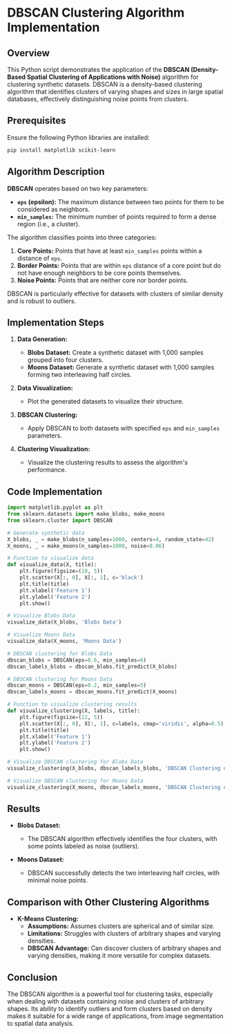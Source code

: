 # DBSCAN Clustering Algorithm Implementation

## Overview

This Python script demonstrates the application of the **DBSCAN (Density-Based Spatial Clustering of Applications with Noise)** algorithm for clustering synthetic datasets. DBSCAN is a density-based clustering algorithm that identifies clusters of varying shapes and sizes in large spatial databases, effectively distinguishing noise points from clusters. 

## Prerequisites

Ensure the following Python libraries are installed:

```bash
pip install matplotlib scikit-learn
```

## Algorithm Description

**DBSCAN** operates based on two key parameters:

- **`eps` (epsilon):** The maximum distance between two points for them to be considered as neighbors.
- **`min_samples`:** The minimum number of points required to form a dense region (i.e., a cluster).

The algorithm classifies points into three categories:

1. **Core Points:** Points that have at least `min_samples` points within a distance of `eps`.
2. **Border Points:** Points that are within `eps` distance of a core point but do not have enough neighbors to be core points themselves.
3. **Noise Points:** Points that are neither core nor border points.

DBSCAN is particularly effective for datasets with clusters of similar density and is robust to outliers. 

## Implementation Steps

1. **Data Generation:**
   - **Blobs Dataset:** Create a synthetic dataset with 1,000 samples grouped into four clusters.
   - **Moons Dataset:** Generate a synthetic dataset with 1,000 samples forming two interleaving half circles.

2. **Data Visualization:**
   - Plot the generated datasets to visualize their structure.

3. **DBSCAN Clustering:**
   - Apply DBSCAN to both datasets with specified `eps` and `min_samples` parameters.

4. **Clustering Visualization:**
   - Visualize the clustering results to assess the algorithm's performance.

## Code Implementation

```python
import matplotlib.pyplot as plt
from sklearn.datasets import make_blobs, make_moons
from sklearn.cluster import DBSCAN

# Generate synthetic data
X_blobs, _ = make_blobs(n_samples=1000, centers=4, random_state=42)
X_moons, _ = make_moons(n_samples=1000, noise=0.06)

# Function to visualize data
def visualize_data(X, title):
    plt.figure(figsize=(10, 5))
    plt.scatter(X[:, 0], X[:, 1], c='black')
    plt.title(title)
    plt.xlabel('Feature 1')
    plt.ylabel('Feature 2')
    plt.show()

# Visualize Blobs Data
visualize_data(X_blobs, 'Blobs Data')

# Visualize Moons Data
visualize_data(X_moons, 'Moons Data')

# DBSCAN clustering for Blobs Data
dbscan_blobs = DBSCAN(eps=0.6, min_samples=6)
dbscan_labels_blobs = dbscan_blobs.fit_predict(X_blobs)

# DBSCAN clustering for Moons Data
dbscan_moons = DBSCAN(eps=0.2, min_samples=5)
dbscan_labels_moons = dbscan_moons.fit_predict(X_moons)

# Function to visualize clustering results
def visualize_clustering(X, labels, title):
    plt.figure(figsize=(12, 5))
    plt.scatter(X[:, 0], X[:, 1], c=labels, cmap='viridis', alpha=0.5)
    plt.title(title)
    plt.xlabel('Feature 1')
    plt.ylabel('Feature 2')
    plt.show()

# Visualize DBSCAN clustering for Blobs Data
visualize_clustering(X_blobs, dbscan_labels_blobs, 'DBSCAN Clustering on Blobs Data')

# Visualize DBSCAN clustering for Moons Data
visualize_clustering(X_moons, dbscan_labels_moons, 'DBSCAN Clustering on Moons Data')
```

## Results

- **Blobs Dataset:**
  - The DBSCAN algorithm effectively identifies the four clusters, with some points labeled as noise (outliers).

- **Moons Dataset:**
  - DBSCAN successfully detects the two interleaving half circles, with minimal noise points.

## Comparison with Other Clustering Algorithms

- **K-Means Clustering:**
  - **Assumptions:** Assumes clusters are spherical and of similar size.
  - **Limitations:** Struggles with clusters of arbitrary shapes and varying densities.
  - **DBSCAN Advantage:** Can discover clusters of arbitrary shapes and varying densities, making it more versatile for complex datasets. 

## Conclusion

The DBSCAN algorithm is a powerful tool for clustering tasks, especially when dealing with datasets containing noise and clusters of arbitrary shapes. Its ability to identify outliers and form clusters based on density makes it suitable for a wide range of applications, from image segmentation to spatial data analysis. 